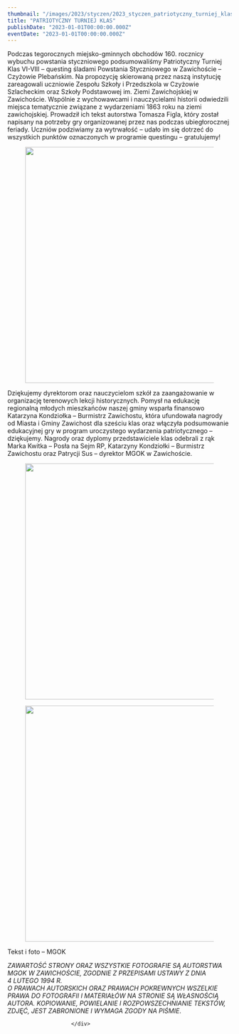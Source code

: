 ```yaml
---
thumbnail: "/images/2023/styczen/2023_styczen_patriotyczny_turniej_klas_2023_01_patriotyczny_turniej_klas_po1.jpg"
title: "PATRIOTYCZNY TURNIEJ KLAS"
publishDate: "2023-01-01T00:00:00.000Z"
eventDate: "2023-01-01T00:00:00.000Z"
---
```


<div class="entry-content">
							
							
<p>Podczas tegorocznych miejsko-gminnych obchodów 160. rocznicy wybuchu powstania styczniowego podsumowaliśmy Patriotyczny Turniej Klas VI-VIII – questing śladami Powstania Styczniowego w Zawichoście – Czyżowie Plebańskim. Na propozycję skierowaną przez naszą instytucję zareagowali uczniowie Zespołu Szkoły i Przedszkola w Czyżowie Szlacheckim oraz Szkoły Podstawowej im. Ziemi Zawichojskiej w Zawichoście. Wspólnie z wychowawcami i nauczycielami historii odwiedzili miejsca tematycznie związane z wydarzeniami 1863 roku na ziemi zawichojskiej. Prowadził ich tekst autorstwa Tomasza Figla, który został napisany na potrzeby gry organizowanej przez nas podczas ubiegłorocznej feriady. Uczniów podziwiamy za wytrwałość – udało im się dotrzeć do wszystkich punktów oznaczonych w programie questingu – gratulujemy! </p>



<figure class="wp-block-image size-full"><a href="http://mgok-zawichost.pl/wp-content/uploads/2023/01/po1.jpg"><img fetchpriority="high" decoding="async" width="800" height="531" src="/images/2023/styczen/2023_styczen_patriotyczny_turniej_klas_2023_01_patriotyczny_turniej_klas_po1.jpg" alt="" class="wp-image-9170" srcset="/images/2023/styczen/2023_styczen_patriotyczny_turniej_klas_2023_01_patriotyczny_turniej_klas_po1.jpg 800w, /images/2023/styczen/po1-300x199.jpg 300w, /images/2023/styczen/po1-768x510.jpg 768w" sizes="(max-width: 800px) 100vw, 800px"></a></figure>



<p>Dziękujemy dyrektorom oraz nauczycielom szkół za zaangażowanie w organizację terenowych lekcji historycznych. Pomysł na edukację regionalną młodych mieszkańców naszej gminy wsparła finansowo Katarzyna Kondziołka – Burmistrz Zawichostu, która ufundowała nagrody od Miasta i Gminy Zawichost dla sześciu klas oraz włączyła podsumowanie edukacyjnej gry w program uroczystego wydarzenia patriotycznego – dziękujemy. Nagrody oraz dyplomy przedstawiciele klas odebrali z rąk Marka Kwitka – Posła na Sejm RP, Katarzyny Kondziołki – Burmistrz Zawichostu oraz Patrycji Sus – dyrektor MGOK w Zawichoście.</p>



<figure class="wp-block-image size-full"><a href="http://mgok-zawichost.pl/wp-content/uploads/2023/01/po3.jpg"><img decoding="async" width="800" height="531" src="/images/2023/styczen/2023_styczen_patriotyczny_turniej_klas_2023_01_patriotyczny_turniej_klas_po3.jpg" alt="" class="wp-image-9171" srcset="/images/2023/styczen/2023_styczen_patriotyczny_turniej_klas_2023_01_patriotyczny_turniej_klas_po3.jpg 800w, /images/2023/styczen/po3-300x199.jpg 300w, /images/2023/styczen/po3-768x510.jpg 768w" sizes="(max-width: 800px) 100vw, 800px"></a></figure>



<figure class="wp-block-image size-full"><a href="http://mgok-zawichost.pl/wp-content/uploads/2023/01/po2.jpg"><img decoding="async" width="800" height="531" src="/images/2023/styczen/2023_styczen_patriotyczny_turniej_klas_2023_01_patriotyczny_turniej_klas_po2.jpg" alt="" class="wp-image-9173" srcset="/images/2023/styczen/2023_styczen_patriotyczny_turniej_klas_2023_01_patriotyczny_turniej_klas_po2.jpg 800w, /images/2023/styczen/po2-300x199.jpg 300w, /images/2023/styczen/po2-768x510.jpg 768w" sizes="(max-width: 800px) 100vw, 800px"></a></figure>



<p>Tekst i foto – MGOK</p>



<p><em>ZAWARTOŚĆ STRONY ORAZ WSZYSTKIE FOTOGRAFIE SĄ AUTORSTWA MGOK W ZAWICHOŚCIE, ZGODNIE Z PRZEPISAMI USTAWY Z DNIA&nbsp;</em><br><em>4 LUTEGO 1994 R.<br>O PRAWACH AUTORSKICH ORAZ PRAWACH POKREWNYCH WSZELKIE PRAWA DO FOTOGRAFII I MATERIAŁÓW NA STRONIE SĄ WŁASNOŚCIĄ AUTORA. KOPIOWANIE, POWIELANIE I ROZPOWSZECHNIANIE TEKSTÓW, ZDJĘĆ, JEST ZABRONIONE I WYMAGA ZGODY NA PIŚMIE</em>.</p>
						
						</div>
